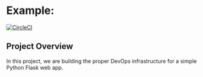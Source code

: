 # Example:
[![CircleCI](https://circleci.com/gh/AbdulazizGH/udacity-capstone.svg?style=svg)](https://circleci.com/gh/AbdulazizGH/udacity-capstone)

## Project Overview

In this project, we are building the proper DevOps infrastructure for a simple Python Flask web app. 